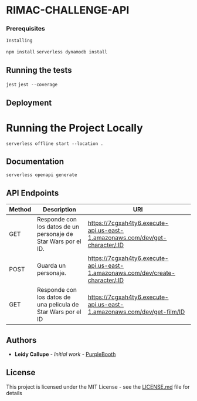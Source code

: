 # RIMAC-CHALLENGE-API

### Prerequisites

```
Installing
```
`npm install`
`serverless dynamodb install`

## Running the tests

`jest`
`jest --coverage`

## Deployment

# Running the Project Locally

`serverless offline start --location .`

## Documentation

`serverless openapi generate`

## API Endpoints

| Method | Description | URI |
| --------- | ---- | --- |
| GET | Responde con los datos de un personaje de Star Wars por el ID. | https://7cgxah4ty6.execute-api.us-east-1.amazonaws.com/dev/get-character/:ID |
| POST | Guarda un personaje. | https://7cgxah4ty6.execute-api.us-east-1.amazonaws.com/dev/create-character/:ID |
| GET | Responde con los datos de una pelicula de Star Wars por el ID | https://7cgxah4ty6.execute-api.us-east-1.amazonaws.com/dev/get-film/ID |

## Authors

* **Leidy Callupe** - *Initial work* - [PurpleBooth](https://github.com/leidy8864)

## License

This project is licensed under the MIT License - see the [LICENSE.md](LICENSE.md) file for details
